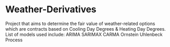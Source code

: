 # Weather-Derivatives
Project that aims to determine the fair value of weather-related options which are contracts based on Cooling Day Degrees &amp; Heating Day Degrees. 
List of models used include: 
ARIMA
SARIMAX
CARMA
Ornstein Uhlenbeck Process

